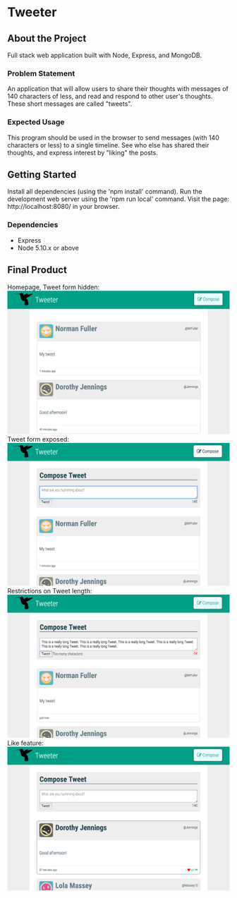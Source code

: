# Tweeter

## About the Project
Full stack web application built with Node, Express, and MongoDB.

### Problem Statement

An application that will allow users to share their thoughts with messages of 140 characters of less, and read and respond to other user's thoughts. These short messages are called "tweets".

### Expected Usage

This program should be used in the browser to send messages (with 140 characters or less) to a single timeline. See who else has shared their thoughts, and express interest by "liking" the posts.

## Getting Started
Install all dependencies (using the 'npm install' command). Run the development web server using the 'npm run local' command. Visit the page: http://localhost:8080/ in your browser.

### Dependencies
- Express
- Node 5.10.x or above

## Final Product
Homepage, Tweet form hidden:
!["Homepage, Tweet form hidden."](https://github.com/lpenstone/tweetr/blob/master/public/images/photo_toggleHidden.png?raw=true)
Tweet form exposed:
!["Tweet form exposed"](https://github.com/lpenstone/tweetr/blob/master/public/images/photo_toggle.png?raw=true)
Restrictions on Tweet length:
!["Restrictions on Tweet length"](https://github.com/lpenstone/tweetr/blob/master/public/images/photo_longTweet.png?raw=true)
Like feature:
!["Like feature"](https://github.com/lpenstone/tweetr/blob/master/public/images/photo_likeFeature.png?raw=true)
